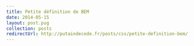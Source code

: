 ```yaml
---
title: Petite définition de BEM
date: 2014-05-15
layout: post.pug
collection: posts
redirectUrl: http://putaindecode.fr/posts/css/petite-definition-bem/
---
```


